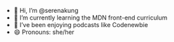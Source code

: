 - 👋 Hi, I’m @serenakung
- 🌱 I’m currently learning the MDN front-end curriculum
- 💞️ I’ve been enjoying podcasts like Codenewbie
- 😄 Pronouns: she/her

<!---
serenakung/serenakung is a ✨ special ✨ repository because its `README.md` (this file) appears on your GitHub profile.
You can click the Preview link to take a look at your changes.
--->
